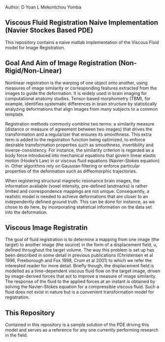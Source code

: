 Author: D Yoan L Mekontchou Yomba

## Viscous Fluid Registration Naive Implementation (Navier Stockes Based PDE)

This repository contains a naive matlab implementation of the Viscous Fluid
model for Image Registration.

## Goal And Aim of Image Registration (Non-Rigid/Non-Linear)

Nonlinear registration is the warping of one object onto another, using measures
of image similarity or corresponding features extracted from the images to guide
the deformation. It is widely used in brain imaging for computational anatomy
studies. Tensor-based morphometry (TBM), for example, identifies systematic
differences in brain structure by statistically analyzing deformations that align
images from many subjects to a common template.

Registration methods commonly combine two terms: a similarity measure
(distance or measure of agreement between two images) that drives the transformation
and a regularizer that ensures its smoothness. This extra term is
added to the registration function being optimized, to enforce desirable transformation
properties such as smoothness, invertibility and inverse-consistency.
For instance, the similarity criterion is regarded as a body force introduced into
mechanical equations that govern linear elastic motion (Hooke’s Law) in or
viscous fluid equations (Navier-Stokes equation) in. Other algorithms rely on
Gaussian filtering or enforce particular properties of the deformation such
as diffeomorphic trajectories.

When registering structural magnetic resonance brain images, the information
available (voxel intensity, pre-defined landmarks) is rather limited and correspondence
mappings are not unique. Consequently, a realistic model is needed
to achieve deformations that are closer to an independently defined ground truth.
This can be done for instance, as we chose to do here, by incorporating statistical
information on the data set into the deformation.

## Viscous Image Registratin

The goal of fluid registration is to determine a mapping from one image (the target) to another image (the source) in the form of a displacement field, u, defined throughout the target volume. The way this problem is set up has been described in some detail in previous publications (Christensen et al 1996, Freeborough and Fox 1998, Crum et al 2001) to which we refer the interested reader for more detail. Briefly though, the displacement field is modelled as a time-dependent viscous fluid flow on the target image, driven by image-derived forces that act to improve a measure of image similarity. The response of the fluid to the applied forces at an instant is obtained by solving the Navier–Stokes equation for a compressible viscous fluid. Such a fluid does not exist in nature but is a convenient transformation model for registration.

## This Repository

Contained in this repository is a sample solution of the PDE driving this model
and serves as a reference for any one currently performing research in the
field.







